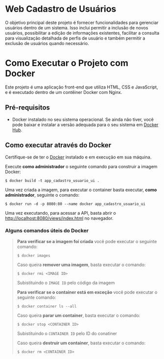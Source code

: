# Web Cadastro de Usuários

O objetivo principal deste projeto é fornecer funcionalidades para gerenciar usuários dentro de um sistema. Isso inclui permitir a inclusão de novos usuários, possibilitar a edição de informações existentes, facilitar a consulta para visualização detalhada de perfis de usuário e também permitir a exclusão de usuários quando necessário.

# Como Executar o Projeto com Docker

Este projeto é uma aplicação front-end que utiliza HTML, CSS e JavaScript, e é executado dentro de um contêiner Docker com Nginx.

## Pré-requisitos

- Docker instalado no seu sistema operacional. Se ainda não tiver, você pode baixar e instalar a versão adequada para o seu sistema em [Docker Hub](https://hub.docker.com/).

## Como executar através do Docker

Certifique-se de ter o [Docker](https://docs.docker.com/engine/install/) instalado e em execução em sua máquina.

Execute **como administrador** o seguinte comando para construir a imagem Docker:

```
$ docker build -t app_cadastro_usuario_ui .
```

Uma vez criada a imagem, para executar o container basta executar, **como administrador**, seguinte o comando:

```
$ docker run -d -p 8080:80 --name docker app_cadastro_usuario_ui
```

Uma vez executando, para acessar a API, basta abrir o [http://localhost:8080/views/index.html](http://localhost:8080/views/index.html) no navegador.



### Alguns comandos úteis do Docker

>**Para verificar se a imagem foi criada** você pode executar o seguinte comando:
>
>```
>$ docker images
>```
>
> Caso queira **remover uma imagem**, basta executar o comando:
>```
>$ docker rmi <IMAGE ID>
>```
>Subistituindo o `IMAGE ID` pelo código da imagem
>
>**Para verificar se o container está em exceção** você pode executar o seguinte comando:
>
>```
>$ docker container ls --all
>```
>
> Caso queira **parar um container**, basta executar o comando:
>```
>$ docker stop <CONTAINER ID>
>```
>Subistituindo o `CONTAINER ID` pelo ID do conatiner
>
>
> Caso queira **destruir um container**, basta executar o comando:
>```
>$ docker rm <CONTAINER ID>
>```